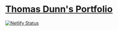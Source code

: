 # [Thomas Dunn's Portfolio](https://tdunn891.github.io/portfolio/)

[![Netlify Status](https://api.netlify.com/api/v1/badges/4687df32-d054-46df-ae77-d91a9dcda958/deploy-status)](https://app.netlify.com/sites/thomas-dunn-portfolio/deploys)
